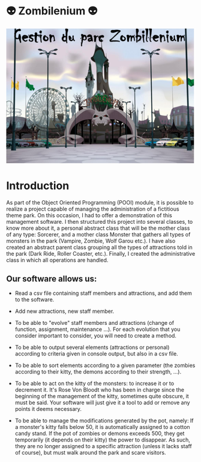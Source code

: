 #  👽 Zombilenium  👽



![capture1](capture1.png)



# Introduction

As part of the Object Oriented Programming (POOI) module, it is possible to realize a project capable of managing the administration of a fictitious theme park. On this occasion, I had to offer a demonstration of this management software.
I then structured this project into several classes, to know more about it, a personal abstract class that will be the mother class of any type: Sorcerer, and a mother class Monster that gathers all types of monsters in the park (Vampire, Zombie, Wolf Garou etc.). I have also created an abstract parent class grouping all the types of attractions told in the park (Dark Ride, Roller Coaster, etc.). Finally, I created the administrative class in which all operations are handled.

## Our software allows us:

- Read a csv file containing staff members and attractions, and add them to the software.

- Add new attractions, new staff member.
- To be able to "evolve" staff members and attractions (change of function, assignment, maintenance ...). For each evolution that you consider important to consider, you will need to create a method.
- To be able to output several elements (attractions or personal) according to criteria given in console output, but also in a csv file.
- To be able to sort elements according to a given parameter (the zombies according to their kitty, the demons according to their strength, …).
- To be able to act on the kitty of the monsters: to increase it or to decrement it. It's Rose Von Bloodt who has been in charge since the beginning of the management of the kitty, sometimes quite obscure, it must be said. Your software will just give it a tool to add or remove any points it deems necessary.
- To be able to manage the modifications generated by the pot, namely:
  If a monster's kitty falls below 50, it is automatically assigned to a cotton candy stand. If the pot of zombies or demons exceeds 500, they get temporarily (it depends on their kitty) the power to disappear. As such, they are no longer assigned to a specific attraction (unless it lacks staff of course), but must walk around the park and scare visitors.

